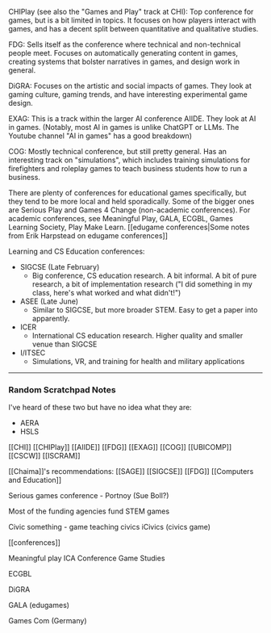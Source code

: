 CHIPlay (see also the "Games and Play" track at CHI): Top conference for games, but is a bit limited in topics. It focuses on how players interact with games, and has a decent split between quantitative and qualitative studies.

FDG: Sells itself as the conference where technical and non-technical people meet. Focuses on automatically generating content in games, creating systems that bolster narratives in games, and design work in general.

DiGRA: Focuses on the artistic and social impacts of games. They look at gaming culture, gaming trends, and have interesting experimental game design.

EXAG: This is a track within the larger AI conference AIIDE. They look at AI in games. (Notably, most AI in games is unlike ChatGPT or LLMs. The Youtube channel "AI in games" has a good breakdown)

COG: Mostly technical conference, but still pretty general. Has an interesting track on "simulations", which includes training simulations for firefighters and roleplay games to teach business students how to run a business.

There are plenty of conferences for educational games specifically, but they tend to be more local and held sporadically. Some of the bigger ones are Serious Play and Games 4 Change (non-academic conferences). For academic conferences, see Meaningful Play, GALA, ECGBL, Games Learning Society, Play Make Learn. [[edugame conferences|Some notes from Erik Harpstead on edugame conferences]]

Learning and CS Education conferences:

 - SIGCSE (Late February)
   - Big conference, CS education research. A bit informal. A bit of pure research, a bit of implementation research ("I did something in my class, here's what worked and what didn't!")
 - ASEE (Late June)
   - Similar to SIGCSE, but more broader STEM. Easy to get a paper into apparently.
 - ICER
   - International CS education research. Higher quality and smaller venue than SIGCSE
 - I/ITSEC
   - Simulations, VR, and training for health and military applications

-------------------------------

### Random Scratchpad Notes

I've heard of these two but have no idea what they are:

 - AERA
 - HSLS

[[CHI]] [[CHIPlay]] [[AIIDE]] [[FDG]] [[EXAG]] [[COG]] [[UBICOMP]] [[CSCW]] [[ISCRAM]]

[[Chaima]]'s recommendations: [[SAGE]] [[SIGCSE]] [[FDG]] [[Computers and Education]]

Serious games conference - Portnoy (Sue Boll?)

Most of the funding agencies fund STEM games

Civic something - game teaching civics iCivics (civics game)

[[conferences]]

Meaningful play
ICA Conference
Game Studies

ECGBL

DiGRA

GALA (edugames)

Games Com (Germany)
